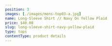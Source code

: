 ```yaml
---
position: 3
images: [./images/mens-top03-a.jpg]
name: Long-Sleeve Shirt // Navy On Yellow Plaid
price: $40.00
slug: long-sleeve-shirt-navy-yellow-plaid
type: tops
contentType: product details
---
```

